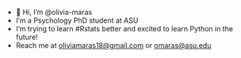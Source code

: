 - 👋 Hi, I’m @olivia-maras
- I’m a Psychology PhD student at ASU
- I’m trying to learn #Rstats better and excited to learn Python in the future!
- Reach me at oliviamaras18@gmail.com or omaras@asu.edu 

<!---
olivia-maras/olivia-maras is a ✨ special ✨ repository because its `README.md` (this file) appears on your GitHub profile.
You can click the Preview link to take a look at your changes.
--->
